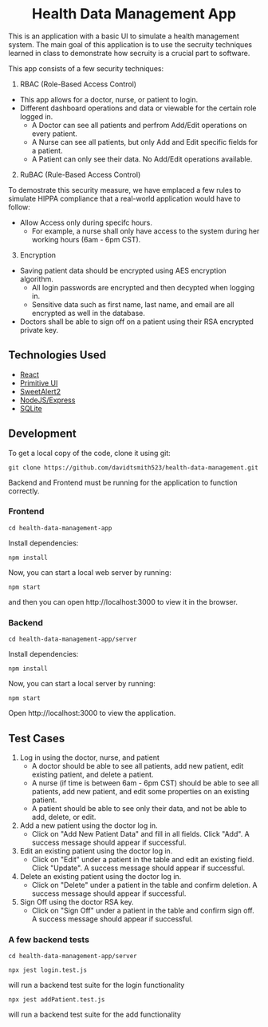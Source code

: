 <h1 align="center">
    Health Data Management App
</h1>

This is an application with a basic UI to simulate a health management system. The main goal of this application is to use the secruity techniques learned in class to demonstrate how secruity is a crucial part to software.

This app consists of a few security techniques:

1. RBAC (Role-Based Access Control)

- This app allows for a doctor, nurse, or patient to login.
- Different dashboard operations and data or viewable for the certain role logged in.
  - A Doctor can see all patients and perfrom Add/Edit operations on every patient.
  - A Nurse can see all patients, but only Add and Edit specific fields for a patient.
  - A Patient can only see their data. No Add/Edit operations available.

2. RuBAC (Rule-Based Access Control)

To demostrate this security measure, we have emplaced a few rules to simulate HIPPA compliance that a real-world application would have to follow:

- Allow Access only during specifc hours.
  - For example, a nurse shall only have access to the system during her working hours (6am - 6pm CST).

3. Encryption

- Saving patient data should be encrypted using AES encryption algorithm.
  - All login passwords are encrypted and then decypted when logging in.
  - Sensitive data such as first name, last name, and email are all encrypted as well in the database.
- Doctors shall be able to sign off on a patient using their RSA encrypted private key.

## Technologies Used

- [React](http://reactjs.org)
- [Primitive UI](https://taniarascia.github.io/primitive)
- [SweetAlert2](https://sweetalert2.github.io)
- [NodeJS/Express](https://expressjs.com/)
- [SQLite](https://www.sqlite.org/index.html)

## Development

To get a local copy of the code, clone it using git:

```
git clone https://github.com/davidtsmith523/health-data-management.git
```

Backend and Frontend must be running for the application to function correctly.

### Frontend

```
cd health-data-management-app
```

Install dependencies:

```
npm install
```

Now, you can start a local web server by running:

```
npm start
```

and then you can open http://localhost:3000 to view it in the browser.

### Backend

```
cd health-data-management-app/server
```

Install dependencies:

```
npm install
```

Now, you can start a local server by running:

```
npm start
```

Open http://localhost:3000 to view the application.

## Test Cases

1. Log in using the doctor, nurse, and patient
   - A doctor should be able to see all patients, add new patient, edit existing patient, and delete a patient.
   - A nurse (if time is between 6am - 6pm CST) should be able to see all patients, add new patient, and edit some properties on an existing patient.
   - A patient should be able to see only their data, and not be able to add, delete, or edit.
2. Add a new patient using the doctor log in.
   - Click on "Add New Patient Data" and fill in all fields. Click "Add". A success message should appear if successful.
3. Edit an existing patient using the doctor log in.
   - Click on "Edit" under a patient in the table and edit an existing field. Click "Update". A success message should appear if successful.
4. Delete an existing patient using the doctor log in.
   - Click on "Delete" under a patient in the table and confirm deletion. A success message should appear if successful.
5. Sign Off using the doctor RSA key.
   - Click on "Sign Off" under a patient in the table and confirm sign off. A success message should appear if successful.

### A few backend tests

```
cd health-data-management-app/server
```

```
npx jest login.test.js
```

will run a backend test suite for the login functionality

```
npx jest addPatient.test.js
```

will run a backend test suite for the add functionality

